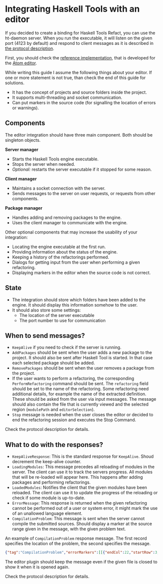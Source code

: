 # Integrating Haskell Tools with an editor

If you decided to create a binding for Haskell Tools Refact, you can use the ht-daemon server. When you run the executable, it will listen on the given port (4123 by default) and respond to client messages as it is described in [the protocol description](haskell-tools-refactoring-protocol.md).

First, you should check the [reference implementation](https://github.com/nboldi/haskell-tools-atom), that is developed for the [Atom editor](https://atom.io/).

While writing this guide I assume the following things about your editor. If one or more statement is not true, than check the end of this guide for solutions.
 - It has the concept of projects and source folders inside the project.
 - It supports multi-threading and socket communication.
 - Can put markers in the source code (for signalling the location of errors or warnings).

## Components

The editor integration should have three main component. Both should be singleton objects.

**Server manager**
 - Starts the Haskell Tools engine executable.
 - Stops the server when needed.
 - *Optional:* restarts the server executable if it stopped for some reason.

**Client manager**
 - Maintains a socket connection with the server.
 - Sends messages to the server on user requests, or requests from other components.

**Package manager**
  - Handles adding and removing packages to the engine.
  - Uses the client manager to communicate with the engine.

Other optional components that may increase the usability of your integration:
 - Locating the engine executable at the first run.
 - Providing information about the status of the engine.
 - Keeping a history of the refactorings performed.
 - Dialogs for getting input from the user when performing a given refactoring.
 - Displaying markers in the editor when the source code is not correct.

## State

 - The integration should store which folders have been added to the engine. It should display this information somehow to the user.
 - It should also store some settings:
   - The location of the server executable
   - The port number to use for communication

## When to send messages?

 - `KeepAlive` if you need to check if the server is running.
 - `AddPackages` should be sent when the user adds a new package to the project. It should also be sent after Haskell Tool is started. In that case each selected package should be added.
 - `RemovePackages` should be sent when the user removes a package from the project.
 - If the user wants to perform a refactoring, the corresponding `PerformRefactoring` command should be sent. The `refactoring` field should be set to the name of the refactoring. Some refactoring need additional details, for example the name of the extracted definition. These should be asked from the user via input messages. The message should also contain the file that is currently viewed and the selected region (`modulePath` and `editorSelection`).
 - `Stop` message is needed when the user closes the editor or decided to end the refactoring session and executes the Stop Command.

 Check the protocol description for details.

## What to do with the responses?

 - `KeepAliveResponse`: This is the standard response for `KeepAlive`. Shoud decrement the keep-alive counter.
 - `LoadingModules`: This message precedes all reloading of modules in the server. The client can use it to track the servers progress. All modules that will be re-loaded will appear here. This happens after adding packages and performing refactorings.
 - `LoadedModules`: Notifies the client that the given modules have been reloaded. The client can use it to update the progress of the reloading or check if some module is up-to-date.
 - `ErrorMessage`: This response is returned when the given refactoring cannot be performed out of a user or system error, it might mark the use of an unallowed language element.
 - `CompilationProblem`: This message is sent when the server cannot compile the submitted sources. Should display a marker at the source range given in the message, with the given problem text.

  An example of `CompilationProblem` response message. The first record specifies the location of the problem, the second specifies the message.

  ```json
  {"tag":"CompilationProblem","errorMarkers":[[{"endCol":22,"startRow":3,"endRow":3,"startCol":1,"file":".../A.hs"},"Failed to load interface for `No.Such.Module'\nUse -v to see a list of the files searched for."]]}
  ```

  The editor plugin should keep the message even if the given file is closed to show it when it is opened again.

Check the protocol description for details.

